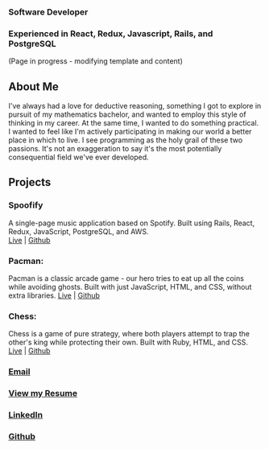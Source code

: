 ### Software Developer
### Experienced in React, Redux, Javascript, Rails, and PostgreSQL

(Page in progress - modifying template and content)

## About Me
I've always had a love for deductive reasoning, something I got to explore in pursuit of my mathematics bachelor, and wanted to employ this style of thinking in my career. 
At the same time, I wanted to do something practical. I wanted to feel like I'm actively participating in making our world a better place in which to live.
I see programming as the holy grail of these two passions. 
It's not an exaggeration to say it's the most potentially consequential field we've ever developed. 

## Projects
### Spoofify
A single-page music application based on Spotify.
Built using Rails, React, Redux, JavaScript, PostgreSQL, and AWS.  
[Live](url) | [Github](https://github.com/avvazana/Spoofify)

### Pacman: 
Pacman is a classic arcade game - our hero tries to eat up all the coins while avoiding ghosts. 
Built with just JavaScript, HTML, and CSS, without extra libraries. 
[Live](url) | [Github](https://github.com/avvazana/Pacman)

### Chess: 
Chess is a game of pure strategy, where both players attempt to trap the other's king while protecting their own.
Built with Ruby, HTML, and CSS.
[Live](url) | [Github](https://github.com/avvazana/Chess)

### <a href="path/to/email">Email</a>
### <a href="path/to/resume">View my Resume</a>
### [LinkedIn](https://www.linkedin.com/in/avichaivazana/)
### [Github](https://github.com/avvazana)



